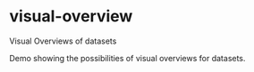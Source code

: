 visual-overview
===============

Visual Overviews of datasets


Demo showing the possibilities of visual overviews for datasets.
